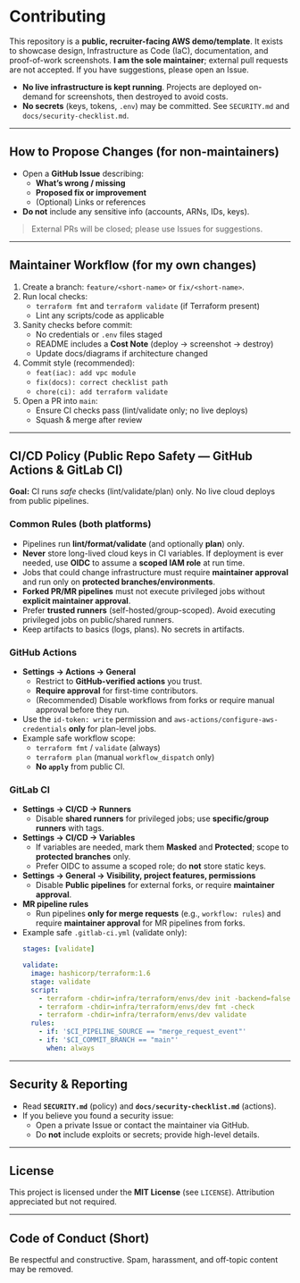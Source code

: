 # Contributing

This repository is a **public, recruiter-facing AWS demo/template**. It exists to showcase design, Infrastructure as Code (IaC), documentation, and proof-of-work screenshots. **I am the sole maintainer**; external pull requests are not accepted. If you have suggestions, please open an Issue.

- **No live infrastructure is kept running**. Projects are deployed on-demand for screenshots, then destroyed to avoid costs.
- **No secrets** (keys, tokens, `.env`) may be committed. See `SECURITY.md` and `docs/security-checklist.md`.

---

## How to Propose Changes (for non-maintainers)

- Open a **GitHub Issue** describing:
  - **What’s wrong / missing**
  - **Proposed fix or improvement**
  - (Optional) Links or references
- **Do not** include any sensitive info (accounts, ARNs, IDs, keys).

> External PRs will be closed; please use Issues for suggestions.

---

## Maintainer Workflow (for my own changes)

1. Create a branch: `feature/<short-name>` or `fix/<short-name>`.
2. Run local checks:
   - `terraform fmt` and `terraform validate` (if Terraform present)
   - Lint any scripts/code as applicable
3. Sanity checks before commit:
   - No credentials or `.env` files staged
   - README includes a **Cost Note** (deploy → screenshot → destroy)
   - Update docs/diagrams if architecture changed
4. Commit style (recommended):
   - `feat(iac): add vpc module`
   - `fix(docs): correct checklist path`
   - `chore(ci): add terraform validate`
5. Open a PR into `main`:
   - Ensure CI checks pass (lint/validate only; no live deploys)
   - Squash & merge after review

---

## CI/CD Policy (Public Repo Safety — GitHub Actions & GitLab CI)

**Goal:** CI runs *safe* checks (lint/validate/plan) only. No live cloud deploys from public pipelines.

### Common Rules (both platforms)
- Pipelines run **lint/format/validate** (and optionally **plan**) only.
- **Never** store long-lived cloud keys in CI variables. If deployment is ever needed, use **OIDC** to assume a **scoped IAM role** at run time.
- Jobs that could change infrastructure must require **maintainer approval** and run only on **protected branches/environments**.
- **Forked PR/MR pipelines** must not execute privileged jobs without **explicit maintainer approval**.
- Prefer **trusted runners** (self-hosted/group-scoped). Avoid executing privileged jobs on public/shared runners.
- Keep artifacts to basics (logs, plans). No secrets in artifacts.

### GitHub Actions
- **Settings → Actions → General**
  - Restrict to **GitHub-verified actions** you trust.
  - **Require approval** for first-time contributors.
  - (Recommended) Disable workflows from forks or require manual approval before they run.
- Use the `id-token: write` permission and `aws-actions/configure-aws-credentials` **only** for plan-level jobs.
- Example safe workflow scope:
  - `terraform fmt` / `validate` (always)
  - `terraform plan` (manual `workflow_dispatch` only)
  - **No `apply`** from public CI.

### GitLab CI
- **Settings → CI/CD → Runners**
  - Disable **shared runners** for privileged jobs; use **specific/group runners** with tags.
- **Settings → CI/CD → Variables**
  - If variables are needed, mark them **Masked** and **Protected**; scope to **protected branches** only.
  - Prefer OIDC to assume a scoped role; do **not** store static keys.
- **Settings → General → Visibility, project features, permissions**
  - Disable **Public pipelines** for external forks, or require **maintainer approval**.
- **MR pipeline rules**
  - Run pipelines **only for merge requests** (e.g., `workflow: rules`) and require **maintainer approval** for MR pipelines from forks.
- Example safe `.gitlab-ci.yml` (validate only):
  ```yaml
  stages: [validate]

  validate:
    image: hashicorp/terraform:1.6
    stage: validate
    script:
      - terraform -chdir=infra/terraform/envs/dev init -backend=false
      - terraform -chdir=infra/terraform/envs/dev fmt -check
      - terraform -chdir=infra/terraform/envs/dev validate
    rules:
      - if: '$CI_PIPELINE_SOURCE == "merge_request_event"'
      - if: '$CI_COMMIT_BRANCH == "main"'
        when: always


---

## Security & Reporting

- Read **`SECURITY.md`** (policy) and **`docs/security-checklist.md`** (actions).
- If you believe you found a security issue:
  - Open a private Issue or contact the maintainer via GitHub.
  - Do **not** include exploits or secrets; provide high-level details.

---

## License

This project is licensed under the **MIT License** (see `LICENSE`). Attribution appreciated but not required.

---

## Code of Conduct (Short)

Be respectful and constructive. Spam, harassment, and off-topic content may be removed.
